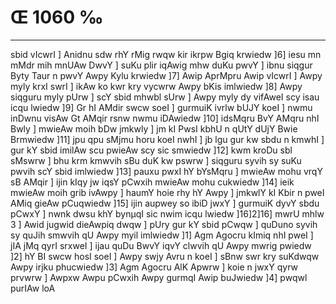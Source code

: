 # Œ 1060 ‰
---
sbid vIcwrI ] Anidnu sdw rhY rMig rwqw kir ikrpw Bgiq krwiedw
]6] iesu mn mMdr mih mnUAw DwvY ] suKu plir iqAwig mhw duKu pwvY ]
ibnu siqgur Byty Taur n pwvY Awpy Kylu krwiedw ]7] Awip AprMpru Awip
vIcwrI ] Awpy myly krxI swrI ] ikAw ko kwr kry vycwrw Awpy bKis
imlwiedw ]8] Awpy siqguru myly pUrw ] scY sbid mhwbl sUrw ] Awpy myly
dy vifAweI scy isau icqu lwiedw ]9] Gr hI AMdir swcw soeI ] gurmuiK
ivrlw bUJY koeI ] nwmu inDwnu visAw Gt AMqir rsnw nwmu iDAwiedw
]10] idsMqru BvY AMqru nhI Bwly ] mwieAw moih bDw jmkwly ] jm kI
PwsI kbhU n qUtY dUjY Bwie Brmwiedw ]11] jpu qpu sMjmu horu koeI nwhI ]
jb lgu gur kw sbdu n kmwhI ] gur kY sbid imilAw scu pwieAw scy sic
smwiedw ]12] kwm kroDu sbl sMswrw ] bhu krm kmwvih sBu duK kw
pswrw ] siqguru syvih sy suKu pwvih scY sbid imlwiedw ]13] pauxu
pwxI hY bYsMqru ] mwieAw mohu vrqY sB AMqir ] ijin kIqy jw iqsY pCwxih
mwieAw mohu cukwiedw ]14] ieik mwieAw moih grib ivAwpy ] haumY hoie
rhy hY Awpy ] jmkwlY kI Kbir n pweI AMiq gieAw pCuqwiedw ]15] ijin
aupwey so ibiD jwxY ] gurmuiK dyvY sbdu pCwxY ] nwnk dwsu khY bynµqI sic
nwim icqu lwiedw ]16]2]16] mwrU mhlw 3 ] Awid jugwid dieAwpiq
dwqw ] pUry gur kY sbid pCwqw ] quDuno syvih sy quJih smwvih qU Awpy
myil imlwiedw ]1] Agm Agocru kImiq nhI pweI ] jIA jMq qyrI
srxweI ] ijau quDu BwvY iqvY clwvih qU Awpy mwrig pwiedw ]2] hY BI
swcw hosI soeI ] Awpy swjy Avru n koeI ] sBnw swr kry suKdwqw Awpy
irjku phucwiedw ]3] Agm Agocru AlK Apwrw ] koie n jwxY qyrw
prvwrw ] Awpxw Awpu pCwxih Awpy gurmqI Awip buJwiedw ]4] pwqwl
purIAw loA
####
